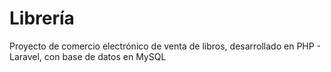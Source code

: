 # Librería
Proyecto de comercio electrónico de venta de libros, desarrollado en PHP - Laravel, con base de datos en MySQL
